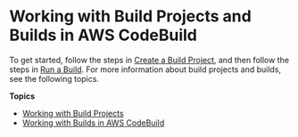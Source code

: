 # Working with Build Projects and Builds in AWS CodeBuild<a name="builds-projects-and-builds"></a>

 To get started, follow the steps in [Create a Build Project](create-project.md), and then follow the steps in [Run a Build](run-build.md)\. For more information about build projects and builds, see the following topics\.

**Topics**
+ [Working with Build Projects](working-with-build-projects.md)
+ [Working with Builds in AWS CodeBuild](builds-working.md)